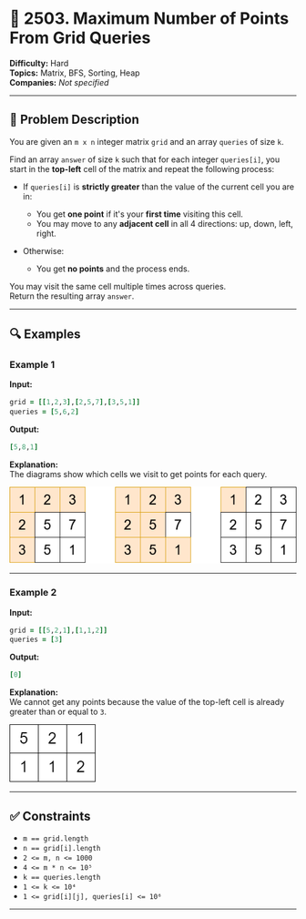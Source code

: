# 🧮 2503. Maximum Number of Points From Grid Queries

**Difficulty:** Hard  
**Topics:** Matrix, BFS, Sorting, Heap  
**Companies:** _Not specified_

---

## 📝 Problem Description

You are given an `m x n` integer matrix `grid` and an array `queries` of size `k`.

Find an array `answer` of size `k` such that for each integer `queries[i]`, you start in the **top-left** cell of the matrix and repeat the following process:

- If `queries[i]` is **strictly greater** than the value of the current cell you are in:
  - You get **one point** if it's your **first time** visiting this cell.
  - You may move to any **adjacent cell** in all 4 directions: up, down, left, right.

- Otherwise:
  - You get **no points** and the process ends.

You may visit the same cell multiple times across queries.  
Return the resulting array `answer`.

---

## 🔍 Examples

### Example 1

**Input:**

```ruby
grid = [[1,2,3],[2,5,7],[3,5,1]]
queries = [5,6,2]
```

**Output:**

```ruby
[5,8,1]
```

**Explanation:**  
The diagrams show which cells we visit to get points for each query.

![example1][mnopfgq1]

---

### Example 2

**Input:**

```ruby
grid = [[5,2,1],[1,1,2]]
queries = [3]
```

**Output:**

```ruby
[0]
```

**Explanation:**  
We cannot get any points because the value of the top-left cell is already greater than or equal to `3`.

![example2][mnopfgq2]

---

## ✅ Constraints

- `m == grid.length`
- `n == grid[i].length`
- `2 <= m, n <= 1000`
- `4 <= m * n <= 10⁵`
- `k == queries.length`
- `1 <= k <= 10⁴`
- `1 <= grid[i][j], queries[i] <= 10⁶`

---

[mnopfgq1]: /ico/mnopfgq1.png  
[mnopfgq2]: /ico/mnopfgq2.png  
